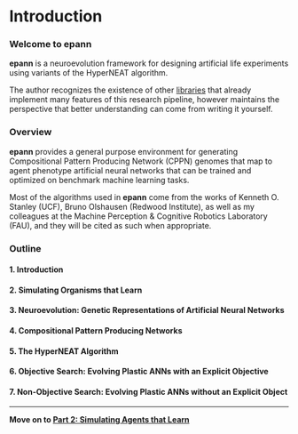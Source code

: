 

# Introduction

### Welcome to epann

**epann** is a neuroevolution framework for designing artificial life experiments using variants of the HyperNEAT algorithm. 

The author recognizes the existence of other [libraries](http://eplex.cs.ucf.edu/neat_software/) that already implement many features of this research pipeline, however maintains the perspective that better understanding can come from writing it yourself. 

### Overview

**epann** provides a general purpose environment for generating Compositional Pattern Producing Network (CPPN) genomes that map to agent phenotype artificial neural networks that can be trained and optimized on benchmark machine learning tasks. 

Most of the algorithms used in **epann** come from the works of Kenneth O. Stanley (UCF), Bruno Olshausen (Redwood Institute), as well as my colleagues at the Machine Perception & Cognitive Robotics Laboratory (FAU), and they will be cited as such when appropriate.

### Outline

#### 1. Introduction
#### 2. Simulating Organisms that Learn
#### 3. Neuroevolution: Genetic Representations of Artificial Neural Networks
#### 4. Compositional Pattern Producing Networks
#### 5. The HyperNEAT Algorithm
#### 6. Objective Search: Evolving Plastic ANNs with an Explicit Objective
#### 7. Non-Objective Search: Evolving Plastic ANNs without an Explicit Object

---

**Move on to [Part 2: Simulating Agents that Learn](02agentsenvs.md)**